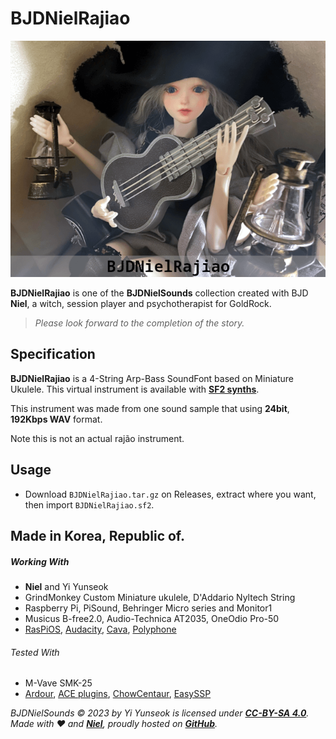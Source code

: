 # BJDNielRajiao

![BJDNielRajiao](https://github.com/YGGDRASIL-STUDIO/BJDNielSounds/blob/main/images/BJDNielRajiao.png)

**BJDNielRajiao** is one of the **BJDNielSounds** collection created with BJD **Niel**, a witch, session player and psychotherapist for GoldRock.

>_Please look forward to the completion of the story._

## Specification

**BJDNielRajiao** is a 4-String Arp-Bass SoundFont based on Miniature Ukulele. This virtual instrument is available with **[SF2 synths](https://www.fluidsynth.org/)**.

This instrument was made from one sound sample that using **24bit**, **192Kbps WAV** format.

Note this is not an actual rajão instrument.

## Usage

- Download `BJDNielRajiao.tar.gz` on Releases, extract where you want, then import `BJDNielRajiao.sf2`.

## Made in Korea, Republic of.

##### Working With

- **Niel** and Yi Yunseok
- GrindMonkey Custom Miniature ukulele, D'Addario Nyltech String
- Raspberry Pi, PiSound, Behringer Micro series and Monitor1
- Musicus B-free2.0, Audio-Technica AT2035, OneOdio Pro-50
- [RasPiOS](https://www.raspberrypi.com/software/), [Audacity](https://www.audacityteam.org/), [Cava](https://github.com/karlstav/cava), [Polyphone](https://www.polyphone-soundfonts.com/)

###### Tested With

- M-Vave SMK-25
- [Ardour](https://ardour.org/), [ACE plugins](https://manual.ardour.org/plugins-filters/), [ChowCentaur](https://github.com/jatinchowdhury18/KlonCentaur), [EasySSP](https://au.tomatl.org/)

_BJDNielSounds :copyright: 2023 by Yi Yunseok is licensed under **[CC-BY-SA 4.0](https://creativecommons.org/licenses/by-sa/4.0/)**. Made with :heart: and **[Niel](https://s.click.aliexpress.com/e/_oDj63f7)**, proudly hosted on **[GitHub](https://github.com/)**._

